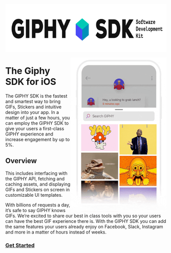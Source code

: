 <p align="center">
<img width="750" height="150" src="sdk_logo.gif">
</p>

<img align="right" width="300" height="483" src="example.gif">

# The Giphy SDK for iOS

The GIPHY SDK is the fastest and smartest way to bring GIFs, Stickers and intuitive design into your app. In a matter of just a few hours, you can employ the GIPHY SDK to give your users a first-class GIPHY experience and increase engagement by up to 5%.


## Overview

This includes interfacing with the GIPHY API, fetching and caching assets, and displaying GIFs and Stickers on screen in customizable UI templates.

With billions of requests a day, it’s safe to say GIPHY knows GIFs. We’re excited to share our best in class tools with you so your users can have the best GIF experience there is. With the GIPHY SDK you can add the same features your users already enjoy on Facebook, Slack, Instagram and more in a matter of hours instead of weeks.

### [Get Started](Docs.md) 

